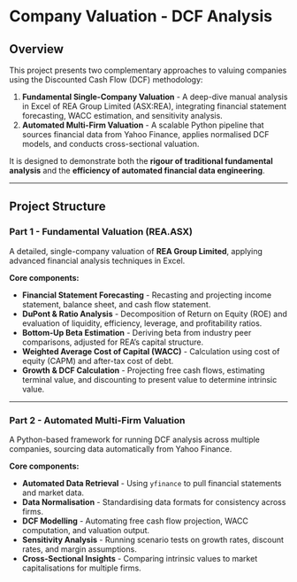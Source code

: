 # Company Valuation - DCF Analysis

## Overview

This project presents two complementary approaches to valuing companies using the Discounted Cash Flow (DCF) methodology:

1. **Fundamental Single-Company Valuation** - A deep-dive manual analysis in Excel of REA Group Limited (ASX\:REA), integrating financial statement forecasting, WACC estimation, and sensitivity analysis.
2. **Automated Multi-Firm Valuation** - A scalable Python pipeline that sources financial data from Yahoo Finance, applies normalised DCF models, and conducts cross-sectional valuation.

It is designed to demonstrate both the **rigour of traditional fundamental analysis** and the **efficiency of automated financial data engineering**.

---

## Project Structure

### **Part 1 - Fundamental Valuation (REA.ASX)**

A detailed, single-company valuation of **REA Group Limited**, applying advanced financial analysis techniques in Excel.

**Core components:**

* **Financial Statement Forecasting** - Recasting and projecting income statement, balance sheet, and cash flow statement.
* **DuPont & Ratio Analysis** - Decomposition of Return on Equity (ROE) and evaluation of liquidity, efficiency, leverage, and profitability ratios.
* **Bottom-Up Beta Estimation** - Deriving beta from industry peer comparisons, adjusted for REA’s capital structure.
* **Weighted Average Cost of Capital (WACC)** - Calculation using cost of equity (CAPM) and after-tax cost of debt.
* **Growth & DCF Calculation** - Projecting free cash flows, estimating terminal value, and discounting to present value to determine intrinsic value.

---

### **Part 2 - Automated Multi-Firm Valuation**

A Python-based framework for running DCF analysis across multiple companies, sourcing data automatically from Yahoo Finance.

**Core components:**

* **Automated Data Retrieval** - Using `yfinance` to pull financial statements and market data.
* **Data Normalisation** - Standardising data formats for consistency across firms.
* **DCF Modelling** - Automating free cash flow projection, WACC computation, and valuation output.
* **Sensitivity Analysis** - Running scenario tests on growth rates, discount rates, and margin assumptions.
* **Cross-Sectional Insights** - Comparing intrinsic values to market capitalisations for multiple firms.
